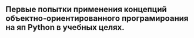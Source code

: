 ## Первые попытки применения концепций объектно-ориентированного програмироания на яп Python в учебных целях.
